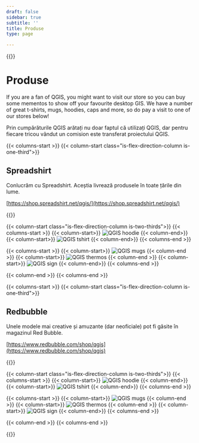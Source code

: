 ```yaml
---
draft: false
sidebar: true
subtitle: ''
title: Produse
type: page

---
```

{{<content-start >}}

Produse
=
If you are a fan of QGIS, you might want to visit our store so you can buy some mementos to show off your favourite desktop GIS. We have a number of great t-shirts, mugs, hoodies, caps and more, so do pay a visit to one of our stores below!

Prin cumpărăturile QGIS arătați nu doar faptul că utilizați QGIS, dar pentru fiecare tricou vândut un comision este transferat proiectului QGIS.

{{< columns-start >}} {{< column-start class="is-flex-direction-column is-one-third">}}
## Spreadshirt
Conlucrăm cu Spreadshirt. Aceștia livrează produsele în toate țările din lume.

[https://shop.spreadshirt.net/qgis/](https://shop.spreadshirt.net/qgis/)

{{<column-end >}}

{{< column-start class="is-flex-direction-column is-two-thirds">}} {{< columns-start >}} {{< column-start>}} ![QGIS hoodie](img/hoodie.jpg) {{< column-end>}} {{< column-start>}} ![QGIS tshirt](img/qgis-heart-logo.jpg) {{< column-end>}} {{< columns-end >}}

{{< columns-start >}} {{< column-start>}} ![QGIS mugs](img/qgis-q-logo.jpg) {{< column-end >}} {{< column-start>}} ![QGIS thermos](img/thermos.jpg) {{< column-end >}} {{< column-start>}} ![QGIS sign](img/qgis-q.jpg) {{< column-end>}} {{< columns-end >}}

{{< column-end >}} {{< columns-end >}}

{{< columns-start >}} {{< column-start class="is-flex-direction-column is-one-third">}}
## Redbubble
Unele modele mai creative și amuzante (dar neoficiale) pot fi găsite în magazinul Red Bubble.

[https://www.redbubble.com/shop/qgis](https://www.redbubble.com/shop/qgis)

{{<column-end >}}

{{< column-start class="is-flex-direction-column is-two-thirds">}} {{< columns-start >}} {{< column-start>}} ![QGIS hoodie](img/redbubble1.jpg) {{< column-end>}} {{< column-start>}} ![QGIS tshirt](img/redbubble2.jpg) {{< column-end>}} {{< columns-end >}}

{{< columns-start >}} {{< column-start>}} ![QGIS mugs](img/redbubble3.jpg) {{< column-end >}} {{< column-start>}} ![QGIS thermos](img/redbubble4.jpg) {{< column-end >}} {{< column-start>}} ![QGIS sign](img/redbubble5.jpg) {{< column-end>}} {{< columns-end >}}

{{< column-end >}} {{< columns-end >}}

{{<content-end >}}
